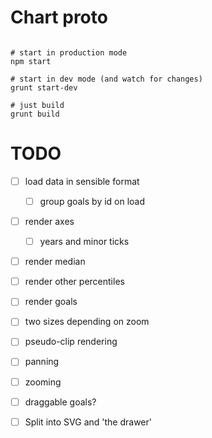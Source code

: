 Chart proto
======

```shell

# start in production mode
npm start

# start in dev mode (and watch for changes)
grunt start-dev

# just build
grunt build

```

TODO
====

* [ ] load data in sensible format
    * [ ] group goals by id on load
* [ ] render axes
    * [ ] years and minor ticks
* [ ] render median
* [ ] render other percentiles
* [ ] render goals
* [ ]   two sizes depending on zoom
* [ ] pseudo-clip rendering
* [ ] panning
* [ ] zooming
* [ ] draggable goals?

* [ ] Split into SVG and 'the drawer'
